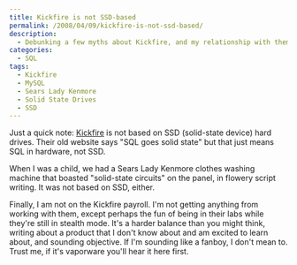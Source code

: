 ```yaml
---
title: Kickfire is not SSD-based
permalink: /2008/04/09/kickfire-is-not-ssd-based/
description:
  - Debunking a few myths about Kickfire, and my relationship with them.
categories:
  - SQL
tags:
  - Kickfire
  - MySQL
  - Sears Lady Kenmore
  - Solid State Drives
  - SSD
---
```

Just a quick note: [Kickfire][1] is not based on SSD (solid-state device) hard drives. Their old website says "SQL goes solid state" but that just means SQL in hardware, not SSD.

When I was a child, we had a Sears Lady Kenmore clothes washing machine that boasted "solid-state circuits" on the panel, in flowery script writing. It was not based on SSD, either.

Finally, I am not on the Kickfire payroll. I'm not getting anything from working with them, except perhaps the fun of being in their labs while they're still in stealth mode. It's a harder balance than you might think, writing about a product that I don't know about and am excited to learn about, and sounding objective. If I'm sounding like a fanboy, I don't mean to. Trust me, if it's vaporware you'll hear it here first.

 [1]: http://www.kickfire.com/
